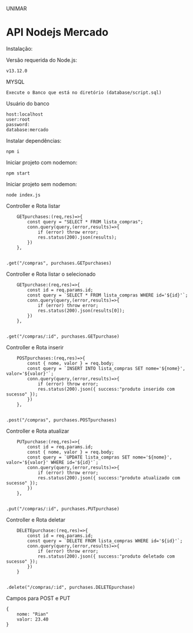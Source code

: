 UNIMAR

# API Nodejs Mercado 

Instalação:

Versão requerida do Node.js:
```
v13.12.0
```

MYSQL
```
Execute o Banco que está no diretório (database/script.sql)
```

Usuário do banco
```
host:localhost
user:root
password:
database:mercado
```

Instalar dependências:
```
npm i
```
Iniciar projeto com nodemon:
```
npm start
```

Iniciar projeto sem nodemon:
```
node index.js
```

Controller e Rota listar
```
    GETpurchases:(req,res)=>{
        const query = "SELECT * FROM lista_compras";
        conn.query(query,(error,results)=>{
            if (error) throw error;
            res.status(200).json(results);
        })
    },
    
```

```
.get("/compras", purchases.GETpurchases)
```

Controller e Rota listar o selecionado
```
    GETpurchase:(req,res)=>{
        const id = req.params.id;
        const query = `SELECT * FROM lista_compras WHERE id='${id}'`;
        conn.query(query,(error,results)=>{
            if (error) throw error;
            res.status(200).json(results[0]);
        })
    },
    
```

```
.get("/compras/:id", purchases.GETpurchase) 
```
Controller e Rota inserir
```
    POSTpurchases:(req,res)=>{
        const { nome, valor } = req.body;
        const query = `INSERT INTO lista_compras SET nome='${nome}', valor='${valor}'`;
        conn.query(query,(error,results)=>{
            if (error) throw error;
            res.status(200).json({ success:"produto inserido com sucesso" });
        })
    },
    
```

```
.post("/compras", purchases.POSTpurchases) 
```

Controller e Rota atualizar
```
    PUTpurchase:(req,res)=>{
        const id = req.params.id;
        const { nome, valor } = req.body;
        const query = `UPDATE lista_compras SET nome='${nome}', valor='${valor}' WHERE id='${id}'`;
        conn.query(query,(error,results)=>{
            if (error) throw error;
            res.status(200).json({ success:"produto atualizado com sucesso" });
        })
    },
    
```

```
.put("/compras/:id", purchases.PUTpurchase) 
```

Controller e Rota deletar
```
    DELETEpurchase:(req,res)=>{
        const id = req.params.id;
        const query = `DELETE FROM lista_compras WHERE id='${id}'`;
        conn.query(query,(error,results)=>{
            if (error) throw error;
            res.status(200).json({ success:"produto deletado com sucesso" });
        })
    }
    
```

```
.delete("/compras/:id", purchases.DELETEpurchase) 
```

Campos para POST e PUT
```
{ 
    nome: "Rian"
    valor: 23.40
}
```
